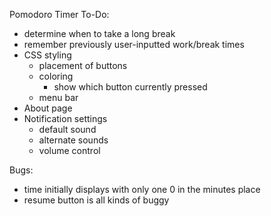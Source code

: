 Pomodoro Timer To-Do:
- determine when to take a long break
- remember previously user-inputted work/break times
- CSS styling
  - placement of buttons
  - coloring
    - show which button currently pressed
  - menu bar
- About page
- Notification settings
  - default sound
  - alternate sounds
  - volume control


Bugs:
- time initially displays with only one 0 in the minutes place
- resume button is all kinds of buggy